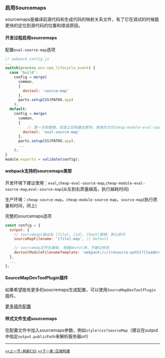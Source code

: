 ### 启用Sourcemaps

sourcemaps是编译前源代码和生成代码的映射关系文件，有了它在调试的时候能更快的定位到源代码的位置和错误原因。

#### 开发过程启用sourcemaps

配置`eval-source-map`选项

```js
// webpack.config.js
...
switch(process.env.npm_lifecycle_event) {
  case 'build':
    config = merge(
      common,
      {
        devtool: 'source-map'
      },
      parts.setupCSS(PATHS.app)
    );
  default:
    config = merge(
      common,
      {
      	  // 第一次构建慢，但是之后构建会更快，更快的方式cheap-module-eval-source-map，eval
        devtool: 'eval-source-map'
      },
      parts.setupCSS(PATHS.app),
      ...
    );
}
module.exports = validate(config);
```

#### webpack支持的sourcemaps类型

开发环境下建议使用：`eval`,`cheap-eval-source-map`,`cheap-module-eval-source-map`,`eval-source-map`(从左到右质量越高，执行越耗时间)

生产环境：`cheap-source-map`，`cheap-module-source-map`，`source-map`(执行质量和时间，同上)

完整的sourcemaps选项

```js
const config = {
  output: {
    // sourcemaps输出名 [file], [id], [hash]替换，默认即可
    sourceMapFilename: '[file].map', // Default

    // sourcemap文件名模板. 根据devtol来，不建议修改
    devtoolModuleFilenameTemplate: 'webpack:///[resource-path]?[loaders]'
  },
  ...
};
```

#### SourceMapDevToolPlugin插件

如果希望能有更多的soucremaps生成配置，可以使用`SourceMapDevToolPlugin`插件。

[更多插件配置](https://webpack.github.io/docs/list-of-plugins.html#sourcemapdevtoolplugin)

#### 样式文件生成sourcemaps

在配置文件中加入sourcemaps参数，例如`style!css?sourceMap`（建议在output中指定`output.publicPath`来解析服务器url）

-----


[`<<上一节:刷新CSS`](./Refreshing-CSS.md)
[`>>下一章:压缩构建`](../Building-with-Webpack/Minifying-the-Build.md)